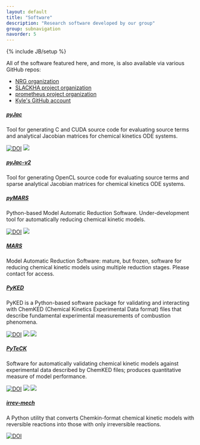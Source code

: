 ```yaml
---
layout: default
title: "Software"
description: "Research software developed by our group"
group: subnavigation
navorder: 5
---
```

{% include JB/setup %}

All of the software featured here, and more, is also available via various GitHub repos:

- <i class="fab fa-github" aria-hidden="true"></i> [NRG organization](https://github.com/Niemeyer-Research-Group)
- <i class="fab fa-github" aria-hidden="true"></i> [SLACKHA project organization](https://github.com/SLACKHA)
- <i class="fab fa-github" aria-hidden="true"></i> [prometheus project organization](https://github.com/pr-omethe-us)
- <i class="fab fa-github" aria-hidden="true"></i> [Kyle's GitHub account](https://github.com/kyleniemeyer)


<div class="row">
  <div class="col-sm-6">
    <div class="card">
      <div class="card-body">
        <h5 class="card-title"><a href="https://github.com/SLACKHA/pyJac">pyJac</a></h5>
        <p class="card-text">Tool for generating C and CUDA source code for evaluating source terms and analytical Jacobian matrices for chemical kinetics ODE systems.</p>
        <a href="https://doi.org/10.5281/zenodo.598088" class="card-link"><img src="https://zenodo.org/badge/DOI/10.5281/zenodo.598088.svg" alt="DOI"></a>
        <a href="https://anaconda.org/slackha/pyjac" class="card-link"> <img src="https://anaconda.org/slackha/pyjac/badges/version.svg"/></a>
      </div>
    </div>
  </div>

  <div class="col-sm-6">
    <div class="card">
      <div class="card-body">
        <h5 class="card-title"><a href="https://github.com/SLACKHA/pyJac-v2">pyJac-v2</a></h5>
        <p class="card-text">Tool for generating OpenCL source code for evaluating source terms and sparse analytical Jacobian matrices for chemical kinetics ODE systems.</p>
      </div>
    </div>
  </div>
</div>

<div class="row">
  <div class="col-sm-6">
    <div class="card">
      <div class="card-body">
        <h5 class="card-title"><a href="https://github.com/Niemeyer-Research-Group/pyMARS">pyMARS</a></h5>
        <p class="card-text">Python-based Model Automatic Reduction Software. Under-development tool for automatically reducing chemical kinetic models.</p>
        <a href="https://doi.org/10.5281/zenodo.1245156" class="card-link"><img src="https://zenodo.org/badge/DOI/10.5281/zenodo.1245156.svg" alt="DOI"></a>
        <!--<a href="https://anaconda.org/slackha/pyjac" class="card-link"> <img src="https://anaconda.org/slackha/pyjac/badges/version.svg"/></a>-->
        <a href="https://travis-ci.org/Niemeyer-Research-Group/pyMARS" class="card-link"><img src="https://travis-ci.org/Niemeyer-Research-Group/pyMARS.svg?branch=master"></a>
      </div>
    </div>
  </div>

  <div class="col-sm-6">
    <div class="card">
      <div class="card-body">
        <h5 class="card-title"><a href="https://niemeyer-research-group.github.io/MARS/">MARS</a></h5>
        <p class="card-text">Model Automatic Reduction Software: mature, but frozen, software for reducing chemical kinetic models using multiple reduction stages. Please contact for access.</p>
      </div>
    </div>
  </div>
</div>

<div class="row">
  <div class="col-sm-6">
    <div class="card">
      <div class="card-body">
        <h5 class="card-title"><a href="https://github.com/pr-omethe-us/PyKED">PyKED</a></h5>
        <p class="card-text">PyKED is a Python-based software package for validating and interacting with ChemKED (Chemical Kinetics Experimental Data format) files that describe fundamental experimental measurements of combustion phenomena.</p>
        <a href="https://doi.org/10.5281/zenodo.597935" class="card-link"><img src="https://zenodo.org/badge/DOI/10.5281/zenodo.597935.svg" alt="DOI"></a>
        <a href="https://anaconda.org/pr-omethe-us/pyked" class="card-link"> <img src="https://anaconda.org/pr-omethe-us/pyked/badges/version.svg"/></a>
        <a href="https://travis-ci.org/pr-omethe-us/PyKED" class="card-link"><img src="https://travis-ci.org/pr-omethe-us/PyKED.svg?branch=master"></a>
      </div>
    </div>
  </div>

  <div class="col-sm-6">
    <div class="card">
      <div class="card-body">
        <h5 class="card-title"><a href="https://github.com/pr-omethe-us/PyTeCK">PyTeCK</a></h5>
        <p class="card-text">Software for automatically validating chemical kinetic models against experimental data described by ChemKED files; produces quantitative measure of model performance.</p>
        <a href="https://doi.org/10.5281/zenodo.596724" class="card-link"><img src="https://zenodo.org/badge/DOI/10.5281/zenodo.596724.svg" alt="DOI"></a>
        <a href="https://anaconda.org/pr-omethe-us/pyteck" class="card-link"> <img src="https://anaconda.org/pr-omethe-us/pyteck/badges/version.svg"/></a>
        <a href="https://travis-ci.org/pr-omethe-us/PyTeCK" class="card-link"><img src="https://travis-ci.org/pr-omethe-us/PyTeCK.svg?branch=master"></a>
      </div>
    </div>
  </div>
</div>

<div class="row">
  <div class="col-sm-6">
    <div class="card">
      <div class="card-body">
        <h5 class="card-title"><a href="https://github.com/kyleniemeyer/irrev_mech">irrev-mech</a></h5>
        <p class="card-text">A Python utility that converts Chemkin-format chemical kinetic models with reversible reactions into those with only irreversible reactions.</p>
        <a href="https://doi.org/10.5281/zenodo.226672" class="card-link"><img src="https://zenodo.org/badge/DOI/10.5281/zenodo.226672.svg" alt="DOI"></a>
      </div>
    </div>
  </div>

</div>
